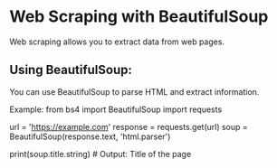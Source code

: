 # Web Scraping with BeautifulSoup
Web scraping allows you to extract data from web pages.

## Using BeautifulSoup:
You can use BeautifulSoup to parse HTML and extract information.

Example:
from bs4 import BeautifulSoup
import requests

url = 'https://example.com'
response = requests.get(url)
soup = BeautifulSoup(response.text, 'html.parser')

print(soup.title.string)  # Output: Title of the page

